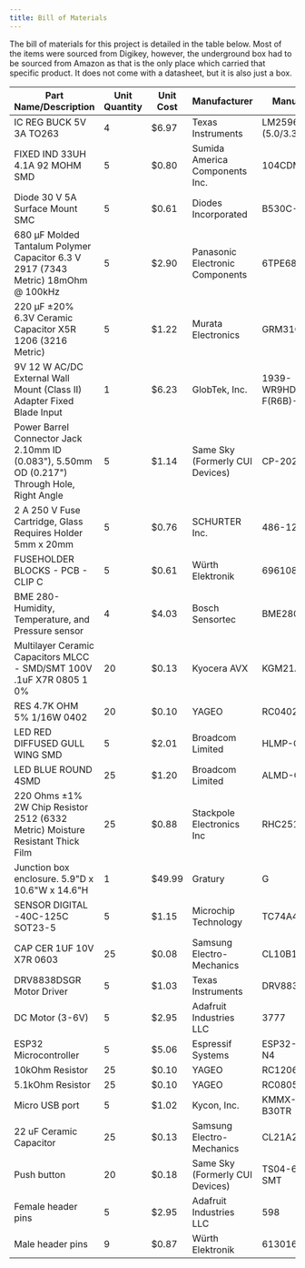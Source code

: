 ```yaml
---
title: Bill of Materials
---
```


The bill of materials for this project is detailed in the table below. Most of the items were sourced from Digikey, however, the underground box had to be sourced from Amazon as that is the only place which carried that specific product. It does not come with a datasheet, but it is also just a box.  

| Part Name/Description                                                                        | Unit Quantity | Unit Cost | Manufacturer                    | Manufacturer Part #         | Vendor             |  Total Cost  | Order Total |
|----------------------------------------------------------------------------------------------|---------------|-----------|---------------------------------|-----------------------------|--------------------|--------------|-------------|
| IC REG BUCK 5V 3A TO263                                                                      | 4             | $6.97     | Texas Instruments               | LM2596S-(5.0/3.3V)/NOPB     | Digikey            |  $27.88      |  $299.55    |
| FIXED IND 33UH 4.1A 92 MOHM SMD                                                              | 5             | $0.80     | Sumida America Components Inc.  | 104CDMCCDS-330MC            | Digikey            |  $4.00       |             |
| Diode 30 V 5A Surface Mount SMC                                                              | 5             | $0.61     | Diodes Incorporated             | B530C-13-F                  | Digikey            |  $3.05       |             |
| 680 µF Molded Tantalum Polymer Capacitor 6.3 V 2917 (7343 Metric) 18mOhm @ 100kHz            | 5             | $2.90     | Panasonic Electronic Components | 6TPE680MI                   | Digikey            |  $14.50      |             |
| 220 µF ±20% 6.3V Ceramic Capacitor X5R 1206 (3216 Metric)                                    | 5             | $1.22     | Murata Electronics              | GRM31CR60J227ME11L          | Digikey            |  $6.10       |             |
| 9V 12 W AC/DC External Wall Mount (Class II) Adapter Fixed Blade Input                       | 1             | $6.23     | GlobTek, Inc.                   | 1939-WR9HD1333CCP-F(R6B)-ND | Digikey            |  $6.23       |             |
| Power Barrel Connector Jack 2.10mm ID (0.083"), 5.50mm OD (0.217") Through Hole, Right Angle | 5             | $1.14     | Same Sky (Formerly CUI Devices) | CP-202AH-ND                 | Digikey            |  $5.70       |             |
| 2 A 250 V Fuse Cartridge, Glass Requires Holder 5mm x 20mm                                   | 5             | $0.76     | SCHURTER Inc.                   | 486-1219-ND                 | Digikey            |  $3.80       |             |
| FUSEHOLDER BLOCKS - PCB - CLIP C                                                             | 5             | $0.61     | Würth Elektronik                | 696108003002                | Digikey            |  $3.05       |             |
| BME 280- Humidity, Temperature, and Pressure sensor                                          | 4             | $4.03     | Bosch Sensortec                 | BME280                      | Digikey            |  $16.12      |             |
| Multilayer Ceramic Capacitors MLCC - SMD/SMT 100V .1uF X7R 0805 1 0%                         | 20            | $0.13     | Kyocera AVX                     | KGM21AR72A104KU             | Mouser Electronics |  $2.60       |             |
| RES 4.7K OHM 5% 1/16W 0402                                                                   | 20            | $0.10     | YAGEO                           | RC0402JR-074K7L             | Digikey            |  $2.00       |             |
| LED RED DIFFUSED GULL WING SMD                                                               | 5             | $2.01     | Broadcom Limited                | HLMP-Q150-F0011             | Digikey            |  $10.05      |             |
| LED BLUE ROUND 4SMD                                                                          | 25            | $1.20     | Broadcom Limited                | ALMD-CB1E-VW002             | Digikey            |  $30.00      |             |
| 220 Ohms ±1% 2W Chip Resistor 2512 (6332 Metric) Moisture Resistant Thick Film               | 25            | $0.88     | Stackpole Electronics Inc       | RHC2512FT220R               | Digikey            |  $22.00      |             |
| Junction box enclosure.  5.9"D x 10.6"W x 14.6"H                                             | 1             | $49.99    | Gratury                         | G                           | Amazon             |  $49.99      |             |
| SENSOR DIGITAL -40C-125C SOT23-5                                                             | 5             | $1.15     | Microchip Technology            | TC74A4-3.3VCTTR             | Digikey            |  $5.75       |             |
| CAP CER 1UF 10V X7R 0603                                                                     | 25            | $0.08     | Samsung Electro-Mechanics       | CL10B105KP8NNNC             | Digikey            |  $2.00       |             |
|  DRV8838DSGR Motor Driver                                                                    | 5             | $1.03     | Texas Instruments               | DRV8838DSGR                 | Digikey            |  $5.15       |             |
| DC Motor (3-6V)                                                                              | 5             | $2.95     | Adafruit Industries LLC         | 3777                        | Digikey            |  $14.75      |             |
| ESP32 Microcontroller                                                                        | 5             | $5.06     | Espressif Systems               | ESP32-S3-WROOM-1-N4         | Digikey            |  $25.30      |             |
| 10kOhm Resistor                                                                              | 25            | $0.10     | YAGEO                           | RC1206FR-1310KL             | Digikey            |  $2.50       |             |
| 5.1kOhm Resistor                                                                             | 25            | $0.10     | YAGEO                           | RC0805JR-075K1L             | Digikey            |  $2.50       |             |
| Micro USB port                                                                               | 5             | $1.02     | Kycon, Inc.                     | KMMX-BSMT35S-B30TR          | Digikey            |  $5.10       |             |
| 22 uF Ceramic Capacitor                                                                      | 25            | $0.13     | Samsung Electro-Mechanics       | CL21A226KQCLRNC             | Digikey            |  $3.25       |             |
| Push button                                                                                  | 20            | $0.18     | Same Sky (Formerly CUI Devices) | TS04-66-50-BK-160-SMT       | Digikey            |  $3.60       |             |
| Female header pins                                                                           | 5             | $2.95     | Adafruit Industries LLC         | 598                         | Digikey            |  $14.75      |             |
| Male header pins                                                                             | 9             | $0.87     | Würth Elektronik                | 61301611121                 | Digikey            |  $7.83       |
